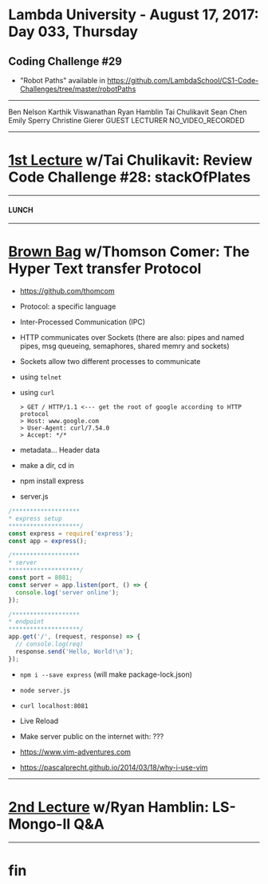 # Lambda University - August 17, 2017: Day 033, Thursday
## Coding Challenge #29
- "Robot Paths" available in https://github.com/LambdaSchool/CS1-Code-Challenges/tree/master/robotPaths
***
Ben Nelson
Karthik Viswanathan
Ryan Hamblin
Tai Chulikavit
Sean Chen
Emily Sperry
Christine Gierer
GUEST LECTURER
NO_VIDEO_RECORDED
***
# [1st Lecture](https://youtu.be/6Fznu7dDu2g) w/Tai Chulikavit: Review Code Challenge #28: stackOfPlates
***
#### LUNCH
***
# [Brown Bag](https://youtu.be/d2YYm0qEszo) w/Thomson Comer: The Hyper Text transfer Protocol
- https://github.com/thomcom
- Protocol: a specific language
- Inter-Processed Communication (IPC)
- HTTP communicates over Sockets (there are also: pipes and named pipes, msg queueing, semaphores, shared memry and sockets)
- Sockets allow two different processes to communicate
- using `telnet`
- using `curl`
  ```console
  > GET / HTTP/1.1 <--- get the root of google according to HTTP protocol
  > Host: www.google.com
  > User-Agent: curl/7.54.0
  > Accept: */*
  ```

- metadata... Header data

- make a dir, cd in
- npm install express
- server.js
```js
/*******************
* express setup
********************/
const express = require('express');
const app = express();

/*******************
* server
********************/
const port = 8081;
const server = app.listen(port, () => {
  console.log('server online');
});

/*******************
* endpoint
********************/
app.get('/', (request, response) => {
  // console.log(req)
  response.send('Hello, World!\n');
});

```
- `npm i --save express` (will make package-lock.json)
- `node server.js`
- `curl localhost:8081`

- Live Reload
- Make server public on the internet with: ???

- https://www.vim-adventures.com
- https://pascalprecht.github.io/2014/03/18/why-i-use-vim

***
# [2nd Lecture](https://youtu.be/46y7cweCEM0) w/Ryan Hamblin: LS-Mongo-II Q&A
***
# fin
